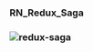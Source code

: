 ### RN_Redux_Saga
### ![redux-saga](https://user-images.githubusercontent.com/43451046/98007457-6c01b900-1e19-11eb-91e6-274fce1c1297.gif)
